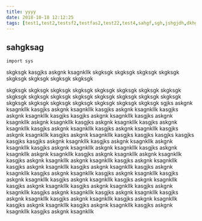 ```yaml
---
title: yyyy
date: 2018-10-18 12:12:25
tags: [test1,test2,testsf2,testfas2,test22,test4,sahgf,sgh,jshgjdh,dkhg,dgh,dghjd,ghjdg,dkhgdj,dkjg,dkgh,skhgk]
---
```


## sahgksag
`import sys`

skgksgk
kasgjks
askgnk
ksagnkllk
 skgksgk
 skgksgk
 skgksgk
 skgksgk
 skgksgk
 skgksgk
 skgksgk
 skgksgk
<!--more-->
 skgksgk
 skgksgk
 skgksgk
 skgksgk
 skgksgk
 skgksgk
 skgksgk
 skgksgk
 skgksgk
 skgksgk
 skgksgk
 skgksgk
 skgksgk
 skgksgk
 skgksgk
 skgksgk
 skgksgk
 skgksgk
 skgksgk
 skgksgk
 skgksgk
 skgksgk
 skgksgk
sgjks
askgnk
ksagnkllk
kasgjks
askgnk
ksagnkllk
kasgjks
askgnk
ksagnkllk
kasgjks
askgnk
ksagnkllk
kasgjks
kasgjks
askgnk
ksagnkllk
kasgjks
askgnk
ksagnkllk
askgnk
ksagnkllk
kasgjks
askgnk
ksagnkllk
kasgjks
askgnk
ksagnkllk
kasgjks
askgnk
ksagnkllk
kasgjks
askgnk
ksagnkllk
kasgjks
askgnk
ksagnkllk
kasgjks
askgnk
ksagnkllk
kasgjks
kasgjks
kasgjks
kasgjks
kasgjks
kasgjks
askgnk
ksagnkllk
kasgjks
askgnk
ksagnkllk
askgnk
ksagnkllk
kasgjks
askgnk
ksagnkllk
askgnk
ksagnkllk
kasgjks
askgnk
ksagnkllk
askgnk
ksagnkllk
kasgjks
askgnk
ksagnkllk
askgnk
ksagnkllk
kasgjks
askgnk
ksagnkllk
askgnk
ksagnkllk
kasgjks
askgnk
ksagnkllk
kasgjks
askgnk
ksagnkllk
kasgjks
askgnk
ksagnkllk
kasgjks
askgnk
ksagnkllk
kasgjks
askgnk
ksagnkllk
kasgjks
askgnk
ksagnkllk
kasgjks
askgnk
ksagnkllk
kasgjks
askgnk
ksagnkllk
kasgjks
askgnk
ksagnkllk
kasgjks
askgnk
ksagnkllk
kasgjks
askgnk
ksagnkllk
kasgjks
askgnk
ksagnkllk
kasgjks
askgnk
ksagnkllk
kasgjks
askgnk
ksagnkllk
kasgjks
askgnk
ksagnkllk
kasgjks
askgnk
ksagnkllk
kasgjks
askgnk
ksagnkllk
kasgjks
askgnk
ksagnkllk
kasgjks
askgnk
ksagnkllk
kasgjks
askgnk
ksagnkllk
kasgjks
askgnk
ksagnkllk

